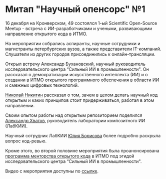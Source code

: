 # Митап "Научный опенсорс" №1

16 декабря на Кронверском, 49 состоялся 1-ый Scientific Open-Source Meetup - встреча с ИИ-разработчиками и учеными, развивающими направление открытого кода в ИТМО.

На мероприятии собрались аспиранты, научные сотрудники и магистранты петербургских вузов, 
а также представители IT-компаний. Слушатели из других городов присоединились к онлайн-трансляции.

Открыл встречу Александр Бухановский, научный руководитель исследовательского центра “Сильный ИИ в промышленности". Он рассказал о демократизации искусственного интеллекта (ИИ) и о создании в ИТМО открытого программного обеспечения в области ИИ и смежных цифровых технологий. 

[Николай Никитин](https://github.com/nicl-nno) рассказал о том, 
зачем в целом делать научный код открытым и каких принципов стоит придерживаться, работая в этом направлении.

Своим опытом работы над открытым репозиторием поделился [Александр Хватов](https://github.com/SuperSashka), руководитель лаборатории композитного ИИ (ЛабКИИ).

Научный сотрудник ЛабКИИ [Юлия Борисова](https://github.com/ChrisLisbon) более подробно раскрыла вопрос код-ревью. 

Кроме этого, во второй половине мероприятия была проанонсирована [программа менторства открытого кода](https://aim.club/publications/mentoringprogram) в ИТМО под эгидой исследовательского центра “Сильный ИИ в промышленности".

Видео с мероприятия доступны по [ссылке](https://aim.club/publications/scientific-open-source-meetup).
